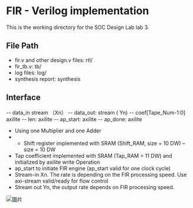 # FIR - Verilog implementation
This is the working directory for the SOC Design Lab lab 3.
## File Path
* fir.v and other design.v files: rtl/
* fir_tb.v: tb/
* log files: log/
* synthesis report: synthesis
## Interface
-- data_in  stream （Xn）
-- data_out: stream ( Yn)
-- coef[Tape_Num-1:0]  axilite
-- len: axilite
-- ap_start:  axilite
-- ap_done: axilite
- Using one Multiplier and one Adder
- - Shift register implemented with SRAM (Shift_RAM, size = 10 DW) – size = 10 DW
- Tap coefficient implemented with SRAM (Tap_RAM = 11 DW) and initialized by axilite write
Operation
- ap_start to initiate FIR engine (ap_start valid for one clock cycle)
- Stream-in Xn. The rate is depending on the FIR processing speed. Use axi-stream valid/ready for flow control
- Stream out Yn, the output rate depends on FIR processing speed.

![圖片](https://github.com/ZheChen-Bill/lab3_workbook/assets/88698677/b5413f7f-7840-4c4a-85b5-eb66905cc60e)